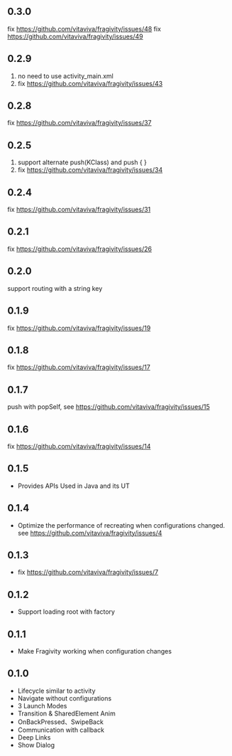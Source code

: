 ## 0.3.0
fix https://github.com/vitaviva/fragivity/issues/48
fix https://github.com/vitaviva/fragivity/issues/49

## 0.2.9
1. no need to use activity_main.xml 
2. fix https://github.com/vitaviva/fragivity/issues/43

## 0.2.8
fix https://github.com/vitaviva/fragivity/issues/37

## 0.2.5 
1. support alternate push(KClass) and push { }
2. fix https://github.com/vitaviva/fragivity/issues/34

## 0.2.4
fix https://github.com/vitaviva/fragivity/issues/31

## 0.2.1
fix https://github.com/vitaviva/fragivity/issues/26

## 0.2.0
support routing with a string key

## 0.1.9
fix https://github.com/vitaviva/fragivity/issues/19

## 0.1.8
fix https://github.com/vitaviva/fragivity/issues/17

## 0.1.7
push with popSelf, see https://github.com/vitaviva/fragivity/issues/15

## 0.1.6
fix https://github.com/vitaviva/fragivity/issues/14

## 0.1.5
* Provides APIs Used in Java and its UT

## 0.1.4
* Optimize the performance of recreating when configurations changed. see https://github.com/vitaviva/fragivity/issues/4

## 0.1.3
* fix https://github.com/vitaviva/fragivity/issues/7

## 0.1.2
* Support loading root with factory 

## 0.1.1
* Make Fragivity working when configuration changes

## 0.1.0
* Lifecycle similar to activity
* Navigate without configurations
* 3 Launch Modes
* Transition & SharedElement Anim
* OnBackPressed、SwipeBack
* Communication with callback
* Deep Links
* Show Dialog
